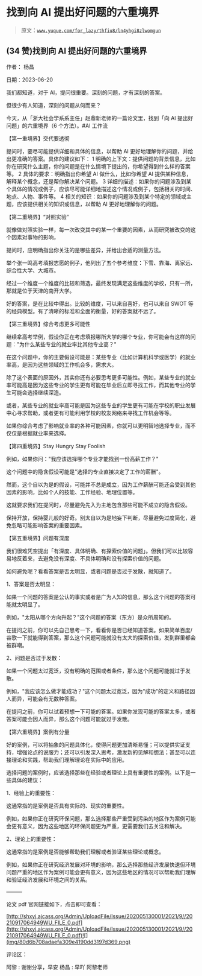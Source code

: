 # 找到向 AI 提出好问题的六重境界

> 原文：[`www.yuque.com/for_lazy/thfiu8/ln4yhgi8zlwomgun`](https://www.yuque.com/for_lazy/thfiu8/ln4yhgi8zlwomgun)



## (34 赞)找到向 AI 提出好问题的六重境界 

作者： 杨昌 

日期：2023-06-20 

我们都知道，对于 Al，提问很重要。深刻的问题，才有深刻的答案。 

但很少有人知道，深刻的问题从何而来？ 

今天，从「浙大社会学系系主任」赵鼎新老师的一篇论文里，找到「向 AI 提出好问题」的六重境界（6 个方法）。#AI 工作流 

【第一重境界】交代要透彻 

提问时，要尽可能提供详细和具体的信息，以帮助 AI 更好地理解你的问题，并给出更准确的答案。具体的建议如下： <ne-oli index-type="0"><ne-oli-i>1</ne-oli-i> <ne-oli-c class="ne-oli-content" id="u6f62d0f0" data-lake-id="u6f62d0f0">明确的上下文：提供问题的背景信息，比如你在研究什么主题，你的问题是在什么情境下提出的，你希望得到什么样的答案等。</ne-oli-c></ne-oli> <ne-oli index-type="0"><ne-oli-i>2</ne-oli-i> <ne-oli-c class="ne-oli-content" id="u67d64cb7" data-lake-id="u67d64cb7">具体的要求：明确指出你希望 AI 做什么，比如你希望 AI 提供某种信息，解释某个概念，还是帮你解决某个问题。</ne-oli-c></ne-oli> <ne-oli index-type="0"><ne-oli-i>3</ne-oli-i> <ne-oli-c class="ne-oli-content" id="u1d78d665" data-lake-id="u1d78d665">详细的描述：如果你的问题涉及到某个具体的情况或例子，应该尽可能详细地描述这个情况或例子，包括相关的时间、地点、人物、事件等。</ne-oli-c></ne-oli> <ne-oli index-type="0"><ne-oli-i>4</ne-oli-i> <ne-oli-c class="ne-oli-content" id="ua8b6bca2" data-lake-id="ua8b6bca2">相关的知识：如果你的问题涉及到某个特定的领域或主题，应该提供相关的知识或信息，以帮助 AI 更好地理解你的问题。</ne-oli-c></ne-oli> 

【第二重境界】“对照实验” 

就像做对照实验一样，每一次改变其中的某一个重要的因素，从而研究被改变的这个因素对事物的影响， 

提问时，应明确指出你关注的是哪些差异，并给出合适的测量方法。 

举个张一鸣高考填报志愿的例子，他列出了五个参考维度：下雪、靠海、离家远、综合性大学、大城市。 

经过一个维度一个维度的比较和筛选，最终发现满足这些维度的学校，只有一所，那就是位于天津的南开大学。 

好的答案，是在比较中得出。比较的维度，可以来自喜好，也可以来自 SWOT 等的经典模型。有了清晰的标准和全面的衡量，好的答案就不远了。 

【第三重境界】综合考虑更多可能性 

继续拿高考举例，假设你正在考虑填报哪所大学的哪个专业，你可能会有这样的问题："为什么某些专业的就业率比其他专业高？" 

在这个问题中，你的主要假设可能是：某些专业（比如计算机科学或医学）的就业率高，是因为这些领域的工作机会多，需求大。 

除了这个表面的原因外，其实你还有必要思考更多可能性。例如，某些专业的就业率可能高是因为这些专业的学生更有可能在毕业后立即寻找工作，而其他专业的学生可能会选择继续深造。 

或者，某些专业的就业率高可能是因为这些专业的学生更有可能在学校的职业发展中心寻求帮助，或者更有可能利用学校的校友网络来寻找工作机会等等。 

如果你综合考虑了影响就业率的各种可能因素，你就可以更明智地选择专业，而不仅仅是根据就业率来选择。 

【第四重境界】Stay Hungry Stay Foolish 

例如，如果你问："我应该选择哪个专业才能找到一份高薪工作？" 

这个问题中的隐含假设可能是"选择的专业直接决定了工作的薪酬"。 

然而，这个自以为是的假设，可能并不总是成立，因为工作薪酬可能还会受到其他因素的影响，比如个人的技能、工作经验、地理位置等。 

这就要求我们在提问时，尽量避免先入为主地包含那些可能不成立的隐含假设。 

保持开放，保持婴儿般的好奇。别太自以为是地妄下判断，尽量避免过度简化，避免忽略可能影响答案的重要因素。 

【第五重境界】问题有深度 

我们很难凭空提出「有深度、具体明确、有探索价值的问题」。但我们可以比较容易地反着来，去避免没有深度、不具体明确和没有探索价值的问题。 

如何避免呢？看看答案是否太明显，或者问题是否过于发散，就知道了。 

1、答案是否太明显： 

如果一个问题的答案是公认的事实或者是广为人知的信息，那么这个问题的答案可能就太明显了。 

例如，"太阳从哪个方向升起？"这个问题的答案（东方）是众所周知的。 

在提问之前，你可以先自己思考一下，看看你是否已经知道答案。如果简单百度/谷歌一下就能得到答案，那么这个问题可能就没有太大的探索价值，发到群里都会被群嘲。 

2、问题是否过于发散： 

如果一个问题太过宽泛，没有明确的范围或者条件，那么这个问题可能就过于发散。 

例如，"我应该怎么做才能成功？"这个问题太过宽泛，因为"成功"的定义和路径因人而异，可能会有无数种答案。 

在提问之前，你可以试着预想一下可能的答案。如果你发现可能的答案太多，或者答案可能会因人而异，那么这个问题可能就过于发散。 

【第六重境界】案例有分量 

好的案例，可以将抽象的问题具体化，使得问题更加清晰易懂；可以提供实证支持，增强论点的说服力；还可以引发深入思考，激发新的见解和想法；甚至可以连接理论和实践，帮助我们理解理论在实际中的应用。 

选择问题的案例时，应该选择那些在经验或者理论上具有重要性的案例。以下是一些具体的建议： 

1、经验上的重要性： 

这通常指的是案例是否具有实际的、现实的重要性。 

例如，如果你正在研究环保问题，那么选择那些严重受到污染的地区作为案例可能会更有意义，因为这些地区的环保问题更为严重，更需要我们去关注和解决。 

2、理论上的重要性： 

这通常指的是案例是否能够帮助我们理解或者验证某些理论或概念。 

例如，如果你正在研究经济发展对环境的影响，那么选择那些经济发展快速但环境问题严重的地区作为案例可能会更有意义，因为这些地区的情况可以帮助我们理解和验证经济发展和环境之间的关系。 

——— 

论文 pdf 官网链接如下，点击即可查看： 

[http://shxyj.ajcass.org/Admin/UploadFile/Issue/202005130001/2021/9//20210917064949WU_FILE_0.pdf](http://shxyj.ajcass.org/Admin/UploadFile/Issue/202005130001/2021/9//20210917064949WU_FILE_0.pdf)![](img/80d6b708adaefa309e4190dd3197d369.png) 

评论区： 

阿黎 : 谢谢分享，早安 杨昌 : 早吖 阿黎老师